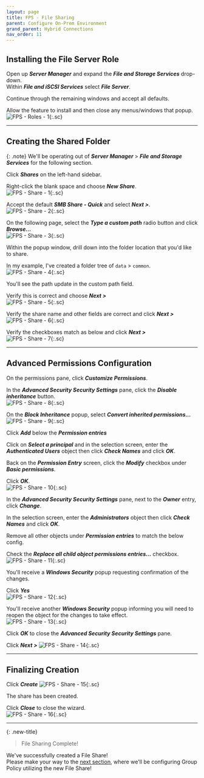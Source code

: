```yaml
---
layout: page
title: FPS - File Sharing
parent: Configure On-Prem Environment
grand_parent: Hybrid Connections
nav_order: 11
---
```




## Installing the File Server Role


Open up ***Server Manager*** and expand the ***File and Storage Services*** drop-down.  
Within ***File and iSCSI Services*** select ***File Server***.  
  

Continue through the remaining windows and accept all defaults.  

Allow the feature to install and then close any menus/windows that popup.  
![](/assets/images/projects/project01/configure-on-prem/FPS/fps-roles-1.png "FPS - Roles - 1"){:.sc}  



---



## Creating the Shared Folder


{: .note}
We'll be operating out of ***Server Manager*** > ***File and Storage Services*** for the following section.  


Click ***Shares*** on the left-hand sidebar.  

Right-click the blank space and choose ***New Share***.  
![](/assets/images/projects/project01/configure-on-prem/FPS/share-1.png "FPS - Share - 1"){:.sc}  

Accept the default ***SMB Share - Quick*** and select ***Next >***.  
![](/assets/images/projects/project01/configure-on-prem/FPS/share-2.png "FPS - Share - 2"){:.sc}  

On the following page, select the ***Type a custom path*** radio button and click ***Browse...***  
![](/assets/images/projects/project01/configure-on-prem/FPS/share-3.png "FPS - Share - 3"){:.sc}  

Within the popup window, drill down into the folder location that you'd like to share.  

In my example, I've created a folder tree of `data` > `common`.  
![](/assets/images/projects/project01/configure-on-prem/FPS/share-4.png "FPS - Share - 4"){:.sc}  

You'll see the path update in the custom path field.  

Verify this is correct and choose ***Next >***  
![](/assets/images/projects/project01/configure-on-prem/FPS/share-5.png "FPS - Share - 5"){:.sc}  

Verify the share name and other fields are correct and click ***Next >***  
![](/assets/images/projects/project01/configure-on-prem/FPS/share-6.png "FPS - Share - 6"){:.sc}  

Verify the checkboxes match as below and click ***Next >***  
![](/assets/images/projects/project01/configure-on-prem/FPS/share-7.png "FPS - Share - 7"){:.sc}  



---



## Advanced Permissions Configuration


On the permissions pane, click ***Customize Permissions***.  

In the ***Advanced Security Security Settings*** pane, click the ***Disable inheritance*** button.  
![](/assets/images/projects/project01/configure-on-prem/FPS/share-8.png "FPS - Share - 8"){:.sc}  

On the ***Block Inheritance*** popup, select ***Convert inherited permissions...***  
![](/assets/images/projects/project01/configure-on-prem/FPS/share-9.png "FPS - Share - 9"){:.sc}  



Click ***Add*** below the ***Permission entries***  

Click on ***Select a principal*** and in the selection screen, enter the ***Authenticated Users*** object then click ***Check Names*** and click ***OK***.  

Back on the ***Permission Entry*** screen, click the ***Modify*** checkbox under ***Basic permissions***.  

Click ***OK***.  
![](/assets/images/projects/project01/configure-on-prem/FPS/share-10.png "FPS - Share - 10"){:.sc}  

In the ***Advanced Security Security Settings*** pane, next to the ***Owner*** entry, click ***Change***.  

In the selection screen, enter the ***Administrators*** object then click ***Check Names*** and click ***OK***.  

Remove all other objects under ***Permission entries*** to match the below config.  

Check the ***Replace all child object permissions entries...*** checkbox.  
![](/assets/images/projects/project01/configure-on-prem/FPS/share-11.png "FPS - Share - 11"){:.sc}  

You'll receive a ***Windows Security*** popup requesting confirmation of the changes.  

Click ***Yes***  
![](/assets/images/projects/project01/configure-on-prem/FPS/share-12.png "FPS - Share - 12"){:.sc}  

You'll receive another ***Windows Security*** popup informing you will need to reopen the object for the changes to take effect.  
![](/assets/images/projects/project01/configure-on-prem/FPS/share-13.png "FPS - Share - 13"){:.sc}  

Click ***OK*** to close the ***Advanced Security Security Settings*** pane.  

Click ***Next >***
![](/assets/images/projects/project01/configure-on-prem/FPS/share-14.png "FPS - Share - 14"){:.sc}  



---



## Finalizing Creation


Click ***Create***
![](/assets/images/projects/project01/configure-on-prem/FPS/share-15.png "FPS - Share - 15"){:.sc}  

The share has been created.  

Click ***Close*** to close the wizard.  
![](/assets/images/projects/project01/configure-on-prem/FPS/share-16.png "FPS - Share - 16"){:.sc}  




---



{: .new-title}
> File Sharing Complete!
>
We've successfully created a File Share!  
Please make your way to the [next section], where we'll be configuring Group Policy utilizing the new File Share!



[next section]: /projects/project01/project01_children/project01_configure-onprem-gpo